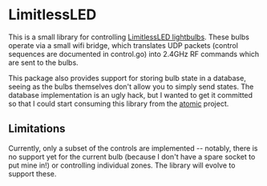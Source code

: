 LimitlessLED
============
This is a small library for controlling [LimitlessLED lightbulbs][1].  These bulbs operate via a small wifi bridge, which translates UDP packets (control sequences are documented in control.go) into 2.4GHz RF commands which are sent to the bulbs.

This package also provides support for storing bulb state in a database, seeing as the bulbs themselves don't allow you to simply send states.  The database implementation is an ugly hack, but I wanted to get it committed so that I could start consuming this library from the [atomic][2] project.

[1]: http://www.limitlessled.com/
[2]: http://github.com/frio/atomic

Limitations
-----------
Currently, only a subset of the controls are implemented -- notably, there is no support yet for the current bulb (because I don't have a spare socket to put mine in!) or controlling individual zones.  The library will evolve to support these.
